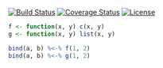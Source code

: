 [![Build Status](https://travis-ci.org/mailund/bindr.svg?branch=master)](https://travis-ci.org/mailund/bindr) 
[![Coverage Status](https://img.shields.io/codecov/c/github/mailund/bindr/master.svg)](https://codecov.io/github/mailund/bindr?branch=master)
[![License](http://img.shields.io/badge/license-GPL%20%28%3E=%203%29-brightgreen.svg?style=flat)](http://www.gnu.org/licenses/gpl-3.0.html) <!-- [![CRAN](http://www.r-pkg.org/badges/version/bindr)](https://cran.rstudio.com/web/packages/bindr/index.html) 
[![Downloads](http://cranlogs.r-pkg.org/badges/bindr?color=brightgreen)](http://www.r-pkg.org/pkg/units) -->


```r
f <- function(x, y) c(x, y)
g <- function(x, y) list(x, y)

bind(a, b) %<-% f(1, 2)
bind(a, b) %<-% g(1, 2)
```

